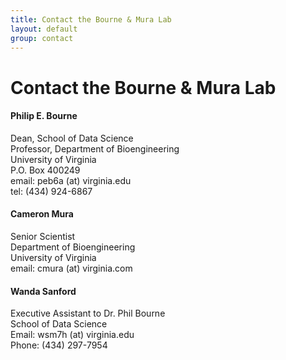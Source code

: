 ```yaml
---
title: Contact the Bourne & Mura Lab
layout: default
group: contact
---
```


# Contact the Bourne & Mura Lab


<div class="row">

<div class="col-md-4">

  <h4>Philip E. Bourne</h4>
  Dean, School of Data Science  <br>
  Professor, Department of Bioengineering  <br>
  University of Virginia   <br>
  P.O. Box 400249   <br>
  email: peb6a (at) virginia.edu <br>
  tel: (434) 924-6867

</div>

<div class="col-md-4">

  <h4>Cameron Mura</h4>
  Senior Scientist  <br>
  Department of Bioengineering  <br>
  University of Virginia   <br>
  email: cmura (at) virginia.com <br>

</div>

<div class="col-md-4">

  <h4> Wanda Sanford</h4>
  Executive Assistant to Dr. Phil Bourne<br>
  School of Data Science  <br>
  Email:  wsm7h (at) virginia.edu  <br>
  Phone: (434) 297-7954  <br>

</div>

</div>
